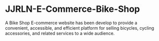 # JJRLN-E-Commerce-Bike-Shop
A Bike Shop E-commerce website has been develop to provide a convenient, accessible, and efficient platform for selling bicycles, cycling accessories, and related services to a wide audience.
